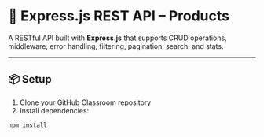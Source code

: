 # 🚀 Express.js REST API – Products

A RESTful API built with **Express.js** that supports CRUD operations, middleware, error handling, filtering, pagination, search, and stats.

---

## 📦 Setup

1. Clone your GitHub Classroom repository
2. Install dependencies:

```bash
npm install


